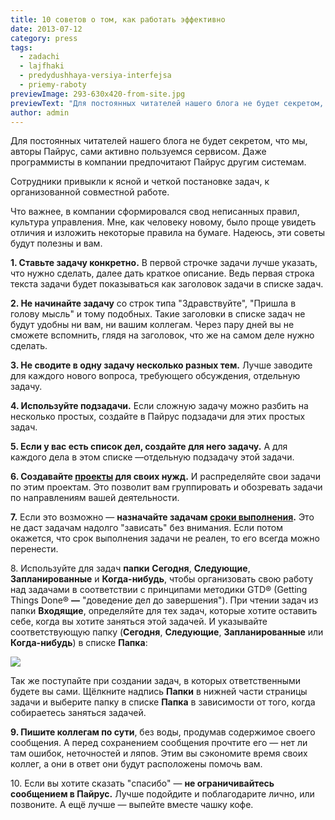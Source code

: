 ```yaml
---
title: 10 советов о том, как работать эффективно
date: 2013-07-12
category: press
tags:
  - zadachi
  - lajfhaki
  - predydushhaya-versiya-interfejsa
  - priemy-raboty
previewImage: 293-630x420-from-site.jpg
previewText: "Для постоянных читателей нашего блога не будет секретом, что мы, авторы Пайрус, сами активно пользуемся сервисом. Даже программисты в компании предпочитают Пайрус другим системам."
author: admin
---
```

Для постоянных читателей нашего блога не будет секретом, что мы, авторы Пайрус, сами активно пользуемся сервисом. Даже программисты в компании предпочитают Пайрус другим системам.

Сотрудники привыкли к ясной и четкой постановке задач, к организованной совместной работе.

Что важнее, в компании сформировался свод неписанных правил, культура управления. Мне, как человеку новому, было проще увидеть отличия и изложить некоторые правила на бумаге. Надеюсь, эти советы будут полезны и вам.

**1\. Ставьте задачу конкретно.** В первой строчке задачи лучше указать, что нужно сделать, далее дать краткое описание. Ведь первая строка текста задачи будет показываться как заголовок задачи в списке задач.

**2\. Не начинайте задачу** со строк типа "Здравствуйте", "Пришла в голову мысль" и тому подобных. Такие заголовки в списке задач не будут удобны ни вам, ни вашим коллегам. Через пару дней вы не сможете вспомнить, глядя на заголовок, что же на самом деле нужно сделать.

**3\. Не сводите в одну задачу несколько разных тем.** Лучше заводите для каждого нового вопроса, требующего обсуждения, отдельную задачу.

**4\. Используйте подзадачи.** Если сложную задачу можно разбить на несколько простых, создайте в Пайрус подзадачи для этих простых задач.

**5\. Если у вас есть список дел, создайте для него задачу.** А для каждого дела в этом списке —отдельную подзадачу этой задачи.

**6\. Создавайте [проекты](https://pyrus.com/ru/blog/proekty-v-pyrus) для своих нужд.** И распределяйте свои задачи по этим проектам. Это позволит вам группировать и обозревать задачи по направлениям вашей деятельности.

**7.** Если это возможно — **назначайте задачам [сроки выполнения](https://pyrus.com/ru/blog/kak-pyrus-pomoga…ovat-sotrudnikov).** Это не даст задачам надолго "зависать" без внимания. Если потом окажется, что срок выполнения задачи не реален, то его всегда можно перенести.

8\. Используйте для задач **папки** **Сегодня**, **Следующие**, **Запланированные** и **Когда-нибудь**, чтобы организовать свою работу над задачами в соответствии с принципами методики GTD® (Getting Things Done® **—** "доведение дел до завершения"). При чтении задач из папки **Входящие**, определяйте для тех задач, которые хотите оставить себе, когда вы хотите заняться этой задачей. И указывайте соответствующую папку (**Сегодня**, **Следующие**, **Запланированные** или **Когда-нибудь**) в списке **Папка**:

![](10advises_1.webp)

Так же поступайте при создании задач, в которых ответственными будете вы сами. Щёлкните надпись **Папки** в нижней части страницы задачи и выберите папку в списке **Папка** в зависимости от того, когда собираетесь заняться задачей.

**9\. Пишите коллегам по сути**, без воды, продумав содержимое своего сообщения. А перед сохранением сообщения прочтите его — нет ли там ошибок, неточностей и ляпов. Этим вы сэкономите время своих коллег, а они в ответ они будут расположены помочь вам.

10\. Если вы хотите сказать "спасибо" — **не ограничивайтесь сообщением в Пайрус.** Лучше подойдите и поблагодарите лично, или позвоните. А ещё лучше — выпейте вместе чашку кофе.